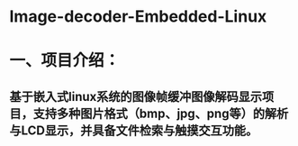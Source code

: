 # Image-decoder-Embedded-Linux
# 一、项目介绍：
基于嵌入式linux系统的图像帧缓冲图像解码显示项目，支持多种图片格式（bmp、jpg、png等）的解析与LCD显示，并具备文件检索与触摸交互功能。
-------------------------------------------------------------------

